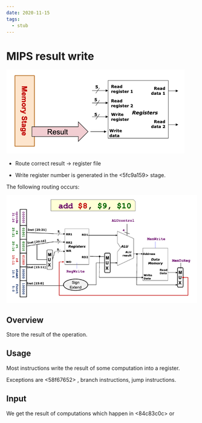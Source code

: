 ```yaml
---
date: 2020-11-15
tags: 
  - stub
---
```


# MIPS result write

![](./static/mips-result-write-blk-diagram.png)

- Route correct result -> register file

- Write register number is generated in the <5fc9a159> stage.

The following routing occurs:

![](./static/mips-write-register-routing.png)

## Overview

Store the result of the operation.

## Usage

Most instructions write the result of some computation into a register.

Exceptions are <58f67652> , branch instructions, jump instructions.

## Input

We get the result of computations which happen in <84c83c0c>  or <c7317dfc> 
